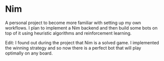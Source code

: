 # Nim
A personal project to become more familiar with setting up my own workflows. I plan to implement a Nim backend and then build some bots on top of it using heuristic algorithms and reinforcement learning.

Edit: I found out during the project that Nim is a solved game. I implemented the winning strategy and so now there is a perfect bot that will play optimally on any board.
